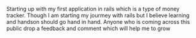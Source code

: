 Starting up with my first application in rails which is a type of money tracker. Though I am starting my jourmey with rails but I believe learning and handson should go hand in hand. Anyone who is coming across this public drop a feedback and comment which will help me to grow
